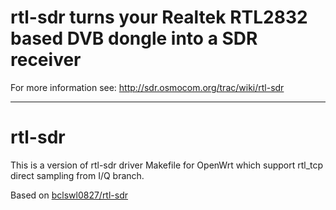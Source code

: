 rtl-sdr
turns your Realtek RTL2832 based DVB dongle into a SDR receiver
======================================================================

For more information see:
http://sdr.osmocom.org/trac/wiki/rtl-sdr

---

# rtl-sdr

This is a version of rtl-sdr driver Makefile for OpenWrt which support rtl_tcp direct sampling from I/Q branch.

Based on [bclswl0827/rtl-sdr](https://github.com/bclswl0827/rtl-sdr)